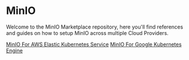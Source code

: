MinIO
===

Welcome to the MinIO Marketplace repository, here you'll find references and guides on how to setup MinIO across multiple Cloud Providers.

[MinIO For AWS Elastic Kubernetes Service](/eks/)
[MinIO For Google Kubernetes Engine](/gke/)